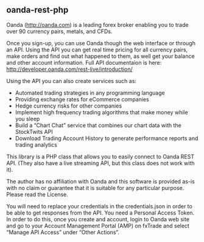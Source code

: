 ## oanda-rest-php

Oanda (http://oanda.com) is a leading forex broker enabling you to trade over 90 currency pairs, metals, and CFDs.  

Once you sign-up, you can use Oanda though the web interface or through an API. Using the API you can get real time pricing for all currency pairs, make orders and find out what happened to them, as well get your balance and other account information.  Full API documentaion is here: http://developer.oanda.com/rest-live/introduction/

Using the API you can also create services such as:

* Automated trading strategies in any programming language
* Providing exchange rates for eCommerce companies
* Hedge currency risks for other companies
* Implement high frequency trading algorithms that make money while you sleep
* Build a “Chart Chat” service that combines our chart data with the StockTwits API
* Download Trading Account History to generate performance reports and trading analytics

This library is a PHP class that allows you to easily connect to Oanda REST API.  (They also have a live streaming API, but this class does not work with it).  

The author has no affiliation with Oanda and this software is provided as-is with no claim or guarantee that it is suitable for any particular purpose.  Please read the License.

You will need to replace your credentials in the credentials.json in order to be able to get responses from the API.  You need a Personal Access Token.  In order to do this, once you create and account, login to Oanda web site and go to your Account Management Portal (AMP) on fxTrade and select “Manage API Access” under “Other Actions”.

